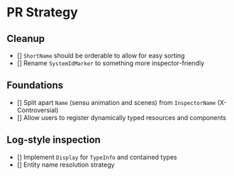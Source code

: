 # PR Strategy

## Cleanup

- [] `ShortName` should be orderable to allow for easy sorting
- [] Rename `SystemIdMarker` to something more inspector-friendly

## Foundations

- [] Split apart `Name` (sensu animation and scenes) from `InspectorName` (X-Controversial)
- [] Allow users to register dynamically typed resources and components

## Log-style inspection

- [] Implement `Display` for `TypeInfo` and contained types
- [] Entity name resolution strategy
